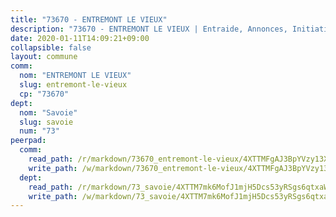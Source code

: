 ```yaml
---
title: "73670 - ENTREMONT LE VIEUX"
description: "73670 - ENTREMONT LE VIEUX | Entraide, Annonces, Initiatives"
date: 2020-01-11T14:09:21+09:00
collapsible: false
layout: commune
comm:
  nom: "ENTREMONT LE VIEUX"
  slug: entremont-le-vieux
  cp: "73670"
dept:
  nom: "Savoie"
  slug: savoie
  num: "73"
peerpad:
  comm:
    read_path: /r/markdown/73670_entremont-le-vieux/4XTTMFgAJ3BpYVzy13XSgTsjfJLCf35W9EzJgRvoR2AMjRwsC
    write_path: /w/markdown/73670_entremont-le-vieux/4XTTMFgAJ3BpYVzy13XSgTsjfJLCf35W9EzJgRvoR2AMjRwsC-K3TgUNWHSMrrocbm2rXoyazSZJ3cej89ATHNbqKuk4uKmjQLWQWc5Xtmu1vULJXPbRG2wCJT7wkWNYkXQouGVe9G5UTe6W2ugWdHCuYZgFio6KUYimPiQ7u4SvjD2VADT4WQnTMG
  dept:
    read_path: /r/markdown/73_savoie/4XTTM7mk6MofJ1mjH5Dcs53yRSgs6qtxaWYjKD54ttqHGEMur
    write_path: /w/markdown/73_savoie/4XTTM7mk6MofJ1mjH5Dcs53yRSgs6qtxaWYjKD54ttqHGEMur-K3TgTorsK1WLw8S2EgnkoX8tJEgZgam6ANhvqrVqNfiz9fX8kbMKu5AF1rqzXyxMRZgoVPrb5EERe3PeBhqF1SBfP5G1PJnvsDUF2LQSxevobpkDM4djQDebTYoo6Yx53thenJpY
---
```


